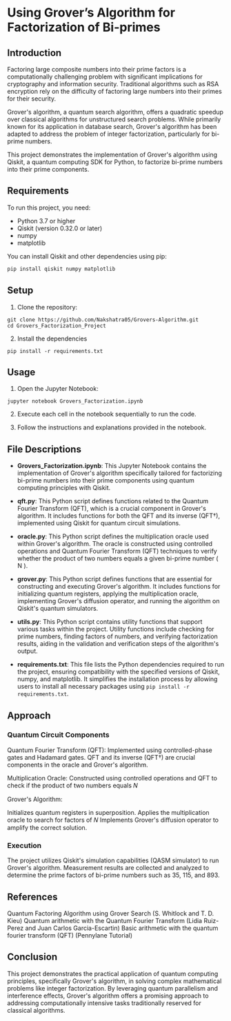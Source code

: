 # Using Grover’s Algorithm for Factorization of Bi-primes

## Introduction

Factoring large composite numbers into their prime factors is a computationally challenging problem with significant implications for cryptography and information security. Traditional algorithms such as RSA encryption rely on the difficulty of factoring large numbers into their primes for their security.

Grover's algorithm, a quantum search algorithm, offers a quadratic speedup over classical algorithms for unstructured search problems. While primarily known for its application in database search, Grover's algorithm has been adapted to address the problem of integer factorization, particularly for bi-prime numbers.

This project demonstrates the implementation of Grover's algorithm using Qiskit, a quantum computing SDK for Python, to factorize bi-prime numbers into their prime components.

## Requirements

To run this project, you need:
- Python 3.7 or higher
- Qiskit (version 0.32.0 or later)
- numpy
- matplotlib

You can install Qiskit and other dependencies using pip:
```bash
pip install qiskit numpy matplotlib
```

## Setup

1. Clone the repository:

```
git clone https://github.com/Nakshatra05/Grovers-Algorithm.git
cd Grovers_Factorization_Project
```

2. Install the dependencies

```
pip install -r requirements.txt
```

## Usage

1. Open the Jupyter Notebook:

```
jupyter notebook Grovers_Factorization.ipynb
```

2. Execute each cell in the notebook sequentially to run the code.

3. Follow the instructions and explanations provided in the notebook.

## File Descriptions

- **Grovers_Factorization.ipynb**: This Jupyter Notebook contains the implementation of Grover's algorithm specifically tailored for factorizing bi-prime numbers into their prime components using quantum computing principles with Qiskit.

- **qft.py**: This Python script defines functions related to the Quantum Fourier Transform (QFT), which is a crucial component in Grover's algorithm. It includes functions for both the QFT and its inverse (QFT†), implemented using Qiskit for quantum circuit simulations.

- **oracle.py**: This Python script defines the multiplication oracle used within Grover's algorithm. The oracle is constructed using controlled operations and Quantum Fourier Transform (QFT) techniques to verify whether the product of two numbers equals a given bi-prime number \( N \).

- **grover.py**: This Python script defines functions that are essential for constructing and executing Grover's algorithm. It includes functions for initializing quantum registers, applying the multiplication oracle, implementing Grover's diffusion operator, and running the algorithm on Qiskit's quantum simulators.

- **utils.py**: This Python script contains utility functions that support various tasks within the project. Utility functions include checking for prime numbers, finding factors of numbers, and verifying factorization results, aiding in the validation and verification steps of the algorithm's output.

- **requirements.txt**: This file lists the Python dependencies required to run the project, ensuring compatibility with the specified versions of Qiskit, numpy, and matplotlib. It simplifies the installation process by allowing users to install all necessary packages using `pip install -r requirements.txt`.

## Approach

### Quantum Circuit Components
Quantum Fourier Transform (QFT):
Implemented using controlled-phase gates and Hadamard gates.
QFT and its inverse (QFT†) are crucial components in the oracle and Grover's algorithm.

Multiplication Oracle:
Constructed using controlled operations and QFT to check if the product of two numbers equals 
𝑁

Grover's Algorithm:

Initializes quantum registers in superposition.
Applies the multiplication oracle to search for factors of 
𝑁
Implements Grover's diffusion operator to amplify the correct solution.

### Execution
The project utilizes Qiskit's simulation capabilities (QASM simulator) to run Grover's algorithm.
Measurement results are collected and analyzed to determine the prime factors of bi-prime numbers such as 35, 115, and 893.

## References

Quantum Factoring Algorithm using Grover Search (S. Whitlock and T. D. Kieu)
Quantum arithmetic with the Quantum Fourier Transform (Lidia Ruiz-Perez and Juan Carlos Garcia-Escartin)
Basic arithmetic with the quantum fourier transform (QFT) (Pennylane Tutorial)

## Conclusion

This project demonstrates the practical application of quantum computing principles, specifically Grover's algorithm, in solving complex mathematical problems like integer factorization. By leveraging quantum parallelism and interference effects, Grover's algorithm offers a promising approach to addressing computationally intensive tasks traditionally reserved for classical algorithms.

